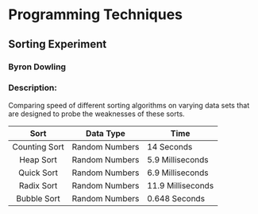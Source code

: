 # Programming Techniques 
## Sorting Experiment
### Byron Dowling
### Description:
Comparing speed of different sorting algorithms on varying data sets that are designed to probe the weaknesses of these sorts.

|     Sort         | Data Type               |         Time          |
| :-------------:  | ----------------------- | --------------------- |
|   Counting Sort  | Random Numbers          | 14 Seconds            |
|   Heap Sort      | Random Numbers          | 5.9 Milliseconds      |
|   Quick Sort     | Random Numbers          | 6.9 Milliseconds      |
|   Radix Sort     | Random Numbers          | 11.9 Milliseconds     |
|   Bubble Sort    | Random Numbers          | 0.648 Seconds         |
